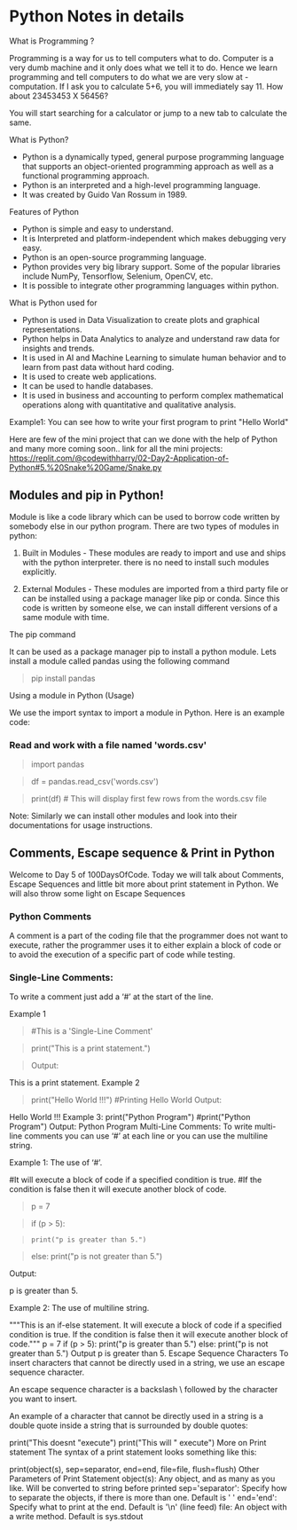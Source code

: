 # Python Notes in details 

What is Programming ?

Programming is a way for us to tell computers what to do. Computer is a very dumb machine and it only does what we tell it to do. Hence we learn programming and tell computers to do what we are very slow at - computation. If I ask you to calculate 5+6, you will immediately say 11. How about 23453453 X 56456?

You will start searching for a calculator or jump to a new tab to calculate the same.

What is Python?
* Python is a dynamically typed, general purpose programming language that supports an object-oriented programming approach as well as a functional programming approach.
* Python is an interpreted and a high-level programming language.
* It was created by Guido Van Rossum in 1989.

Features of Python

* Python is simple and easy to understand.
* It is Interpreted and platform-independent which makes debugging very easy.
* Python is an open-source programming language.
* Python provides very big library support. Some of the popular libraries include NumPy, Tensorflow, Selenium, OpenCV, etc.
* It is possible to integrate other programming languages within python.

What is Python used for

* Python is used in Data Visualization to create plots and graphical representations.
* Python helps in Data Analytics to analyze and understand raw data for insights and trends.
* It is used in AI and Machine Learning to simulate human behavior and to learn from past data without hard coding.
* It is used to create web applications.
* It can be used to handle databases.
* It is used in business and accounting to perform complex mathematical operations along with quantitative and qualitative analysis.

Example1: You can see how to write your first program to print "Hello World" 

Here are few of the mini project that can we done with the help of Python and many more coming soon..
 link for all the mini projects: https://replit.com/@codewithharry/02-Day2-Application-of-Python#5.%20Snake%20Game/Snake.py


## Modules and pip in Python!

Module is like a code library which can be used to borrow code written by somebody else in our python program. There are two types of modules in python:

1. Built in Modules - These modules are ready to import and use and ships with the python interpreter. there is no need to install such modules explicitly.

2. External Modules - These modules are imported from a third party file or can be installed using a package manager like pip or conda. Since this code is written by someone else, we can install different versions of a same module with time.

The pip command

It can be used as a package manager pip to install a python module. Lets install a module called pandas using the following command

> pip install pandas

Using a module in Python (Usage)

We use the import syntax to import a module in Python. Here is an example code:


### Read and work with a file named 'words.csv'
> import pandas

> df = pandas.read_csv('words.csv')

> print(df) # This will display first few rows from the words.csv file

Note: Similarly we can install other modules and look into their documentations for usage instructions.

## Comments, Escape sequence & Print in Python

Welcome to Day 5 of 100DaysOfCode. Today we will talk about Comments, Escape Sequences and little bit more about print statement in Python. We will also throw some light on Escape Sequences

### Python Comments

A comment is a part of the coding file that the programmer does not want to execute, rather the programmer uses it to either explain a block of code or to avoid the execution of a specific part of code while testing.

### Single-Line Comments:

To write a comment just add a ‘#’ at the start of the line.

Example 1

> #This is a 'Single-Line Comment'

> print("This is a print statement.")

> Output:

This is a print statement.
Example 2
> print("Hello World !!!") #Printing Hello World
Output:

Hello World !!!
Example 3:
print("Python Program")
#print("Python Program")
Output:
Python Program
Multi-Line Comments:
To write multi-line comments you can use ‘#’ at each line or you can use the multiline string.

Example 1: The use of ‘#’.

#It will execute a block of code if a specified condition is true.
#If the condition is false then it will execute another block of code.


> p = 7

> if (p > 5):

>     print("p is greater than 5.")

> else:
>     print("p is not greater than 5.")
 
Output:

p is greater than 5.


Example 2: The use of multiline string.

"""This is an if-else statement.
It will execute a block of code if a specified condition is true.
If the condition is false then it will execute another block of code."""
p = 7
if (p > 5):
    print("p is greater than 5.")
else:
    print("p is not greater than 5.")
Output
p is greater than 5.
Escape Sequence Characters
To insert characters that cannot be directly used in a string, we use an escape sequence character.

An escape sequence character is a backslash \ followed by the character you want to insert.

An example of a character that cannot be directly used in a string is a double quote inside a string that is surrounded by double quotes:

print("This doesnt "execute")
print("This will \" execute")
More on Print statement
The syntax of a print statement looks something like this:

print(object(s), sep=separator, end=end, file=file, flush=flush)
Other Parameters of Print Statement
object(s): Any object, and as many as you like. Will be converted to string before printed
sep='separator': Specify how to separate the objects, if there is more than one. Default is ' '
end='end': Specify what to print at the end. Default is '\n' (line feed)
file: An object with a write method. Default is sys.stdout
